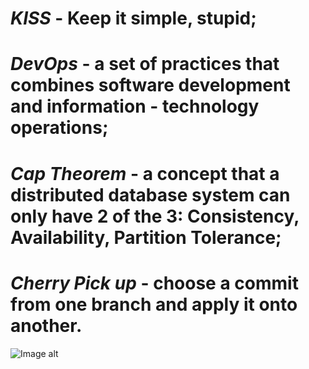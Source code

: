 # _KISS_ - Keep it simple, stupid;
# _DevOps_ - a set of practices that combines software development and information - technology operations;
# _Cap Theorem_ - a concept that a distributed database system can only have 2 of the 3: Consistency, Availability, Partition Tolerance; 
# _Cherry Pick up_ - choose a commit from one branch and apply it onto another.

![Image alt](https://raw.githubusercontent.com/Gregwar/Image/master/images/error.jpg)
